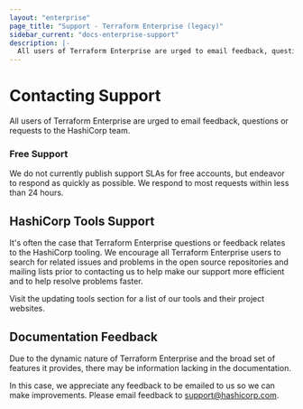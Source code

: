 ```yaml
---
layout: "enterprise"
page_title: "Support - Terraform Enterprise (legacy)"
sidebar_current: "docs-enterprise-support"
description: |-
  All users of Terraform Enterprise are urged to email feedback, questions or requests to the HashiCorp team.
---
```


# Contacting Support

All users of Terraform Enterprise are urged to email feedback, questions or
requests to the HashiCorp team.

### Free Support

We do not currently publish support SLAs for free accounts, but endeavor to
respond as quickly as possible. We respond to most requests within less than 24
hours.

## HashiCorp Tools Support

It's often the case that Terraform Enterprise questions or feedback relates to
the HashiCorp tooling. We encourage all Terraform Enterprise users to search for
related issues and problems in the open source repositories and mailing lists
prior to contacting us to help make our support more efficient and to help
resolve problems faster.

Visit the updating tools section for a list of our tools and their project
websites.

## Documentation Feedback

Due to the dynamic nature of Terraform Enterprise and the broad set of features
it provides, there may be information lacking in the documentation.

In this case, we appreciate any feedback to be emailed to us so
we can make improvements. Please email feedback to
<a href="mailto:support@hashicorp.com">support@hashicorp.com</a>.
